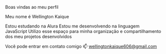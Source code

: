 Boas vindas ao meu perfil 

Meu nome é Wellington Kaique

Estou estudando na Alura
Estou me desenvolvendo na linguagem JavaScript
Utilizo esse espaço para minha organização e compartilhamento dos meu projetos desenvolvidos

Você pode entrar em contato comigo 📫
wellingtonkaique606@gmail.com
